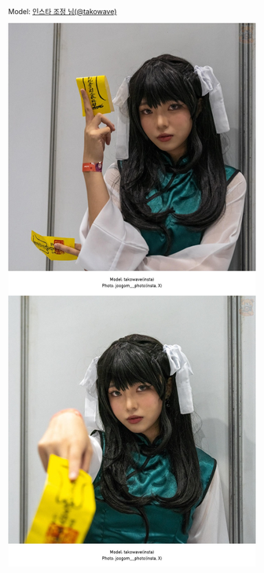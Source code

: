 ﻿---
dddd: 2023.10.07 서코
nickname: 조정
sns_type: insta
sns_id: takowave
---

<a name="takowave"></a>
Model: <a href="https://www.instagram.com/takowave" target="_blank">인스타 조정 님(@takowave)</a>

![DSC02951.jpeg](/assets/img/2023/10-07/DSC02951.jpeg)
![DSC02953.jpeg](/assets/img/2023/10-07/DSC02953.jpeg)